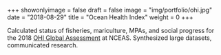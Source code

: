 +++
showonlyimage = false
draft = false
image = "img/portfolio/ohi.jpg"
date = "2018-08-29"
title = "Ocean Health Index"
weight = 0
+++

Calculated status of fisheries, mariculture, MPAs, and social progress for the 2018 [OHI Global Assessment](https://ohi-science.github.io/globalfellows) at NCEAS. Synthesized large datasets, communicated research.